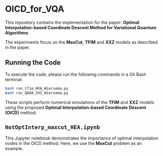 
# OICD_for_VQA

This repository contains the implementation for the paper:
**Optimal Interpolation-based Coordinate Descent Method for Variational Quantum Algorithms**

The experiments focus on the **MaxCut**, **TFIM** and **XXZ** models as described in the paper.

## Running the Code

To execute the code, please run the following commands in a Git Bash terminal:

```bash
bash run_tfim_HVA_Wiersema.py
bash run_QAOA_XXZ_Wiersema.py
```

These scripts perform numerical simulations of the **TFIM** and **XXZ** models using the proposed **Optimal Interpolation-based Coordinate Descent (OICD)** method.

## `NotOptInterp_maxcut_HEA.ipynb`

This Jupyter notebook demonstrates the importance of optimal interpolation nodes in the OICD method. Here, we use the **MaxCut** problem as an example.
